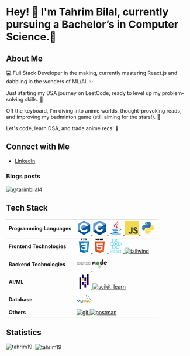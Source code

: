 # Hey! 👋 I'm Tahrim Bilal, currently pursuing a Bachelor’s in Computer Science.🌻

<!-- ## About Me
💻 Passionate about Full Stack Development, I'm on a journey through the enchanting realms of Web Development. Currently mastering the art of React.js and unlocking the mysteries of the ML/AI universe. ✨

While I'm just beginning to explore the world of Data Structures and Algorithms (DSA) through LeetCode, I'm excited to take on new challenges and grow my problem-solving skills. It's all about the journey, right? 🌱

When I'm not crafting code, catch me exploring captivating anime worlds or diving into thought-provoking articles. 📚 I also take on the badminton court with my racket and shuttlecock – a work in progress, but hey, I'm swinging for the stars! 🏸 

Let's code, learn DSA together, and maybe share some anime recommendations! 🌟 -->
## About Me
💻 Full Stack Developer in the making, currently mastering React.js and dabbling in the wonders of ML/AI. ✨

Just starting my DSA journey on LeetCode, ready to level up my problem-solving skills. 🌱

Off the keyboard, I'm diving into anime worlds, thought-provoking reads, and improving my badminton game (still aiming for the stars!). 🏸

Let's code, learn DSA, and trade anime recs! 🌟

## Connect with Me
- [LinkedIn](https://www.linkedin.com/in/tahrim-bilal/)

### Blogs posts
<!-- BLOG-POST-LIST:START -->
<!-- BLOG-POST-LIST:END -->
<p align="left">
<a href="https://medium.com/@tarimbilal4" target="blank"><img align="center" src="https://raw.githubusercontent.com/rahuldkjain/github-profile-readme-generator/master/src/images/icons/Social/medium.svg" alt="@tarimbilal4" height="30" width="40" /></a>

## Tech Stack

| **Programming Languages** | <a href="https://www.cprogramming.com/" target="_blank" rel="noreferrer"> <img src="https://raw.githubusercontent.com/devicons/devicon/master/icons/c/c-original.svg" alt="c" width="40" height="40"/> </a> <a href="https://www.w3schools.com/cpp/" target="_blank" rel="noreferrer"> <img src="https://raw.githubusercontent.com/devicons/devicon/master/icons/cplusplus/cplusplus-original.svg" alt="cplusplus" width="40" height="40"/> </a> <a href="https://www.java.com" target="_blank" rel="noreferrer"> <img src="https://raw.githubusercontent.com/devicons/devicon/master/icons/java/java-original.svg" alt="java" width="40" height="40"/> </a> <a href="https://developer.mozilla.org/en-US/docs/Web/JavaScript" target="_blank" rel="noreferrer"> <img src="https://raw.githubusercontent.com/devicons/devicon/master/icons/javascript/javascript-original.svg" alt="javascript" width="40" height="40"/> </a> <a href="https://www.python.org" target="_blank" rel="noreferrer"> <img src="https://raw.githubusercontent.com/devicons/devicon/master/icons/python/python-original.svg" alt="python" width="40" height="40"/> </a> |
|----------------------------|---------------------------------------------------------------------------------------------------------------------------------------------------------------------------------------------------------------------------------------------|
| **Frontend Technologies**  | <a href="https://www.w3schools.com/css/" target="_blank" rel="noreferrer"> <img src="https://raw.githubusercontent.com/devicons/devicon/master/icons/css3/css3-original-wordmark.svg" alt="css3" width="40" height="40"/> </a> <a href="https://expressjs.com" target="_blank" rel="noreferrer">  <img src="https://raw.githubusercontent.com/devicons/devicon/master/icons/html5/html5-original-wordmark.svg" alt="html5" width="40" height="40"/> </a> <a href="https://reactjs.org/" target="_blank" rel="noreferrer"> <img src="https://raw.githubusercontent.com/devicons/devicon/master/icons/react/react-original-wordmark.svg" alt="react" width="40" height="40"/> </a>  <a href="https://tailwindcss.com/" target="_blank" rel="noreferrer"> <img src="https://www.vectorlogo.zone/logos/tailwindcss/tailwindcss-icon.svg" alt="tailwind" width="40" height="40"/> </a> | 
| **Backend Technologies**    | <a href="https://expressjs.com" target="_blank" rel="noreferrer"> <img src="https://raw.githubusercontent.com/devicons/devicon/master/icons/express/express-original-wordmark.svg" alt="express" width="40" height="40"/> </a> <a href="https://nodejs.org" target="_blank" rel="noreferrer"> <img src="https://raw.githubusercontent.com/devicons/devicon/master/icons/nodejs/nodejs-original-wordmark.svg" alt="nodejs" width="40" height="40"/> </a>  |
| **AI/ML**                  | <a href="https://pandas.pydata.org/" target="_blank" rel="noreferrer"> <img src="https://raw.githubusercontent.com/devicons/devicon/2ae2a900d2f041da66e950e4d48052658d850630/icons/pandas/pandas-original.svg" alt="pandas" width="40" height="40"/> </a> <a href="https://scikit-learn.org/" target="_blank" rel="noreferrer"> <img src="https://upload.wikimedia.org/wikipedia/commons/0/05/Scikit_learn_logo_small.svg" alt="scikit_learn" width="40" height="40"/> </a>  |
| **Database**               | <a href="https://www.mysql.com/" target="_blank" rel="noreferrer"> <img src="https://raw.githubusercontent.com/devicons/devicon/master/icons/mysql/mysql-original-wordmark.svg" alt="mysql" width="40" height="40"/> </a>  |
| **Others**                 | <a href="https://git-scm.com/" target="_blank" rel="noreferrer"> <img src="https://www.vectorlogo.zone/logos/git-scm/git-scm-icon.svg" alt="git" width="40" height="40"/> </a> <a href="https://postman.com" target="_blank" rel="noreferrer"> <img src="https://www.vectorlogo.zone/logos/getpostman/getpostman-icon.svg" alt="postman" width="40" height="40"/> </a> |


## Statistics
<p>
  <img align="left" src="https://github-readme-stats.vercel.app/api/top-langs?username=tahrim19&show_icons=true&theme=dark&locale=en&layout=compact&width=200" alt="tahrim19" />
  &nbsp; <img align="center" src="https://github-readme-streak-stats.herokuapp.com/?user=tahrim19&theme=dark&width=200" alt="tahrim19" />
</p>

